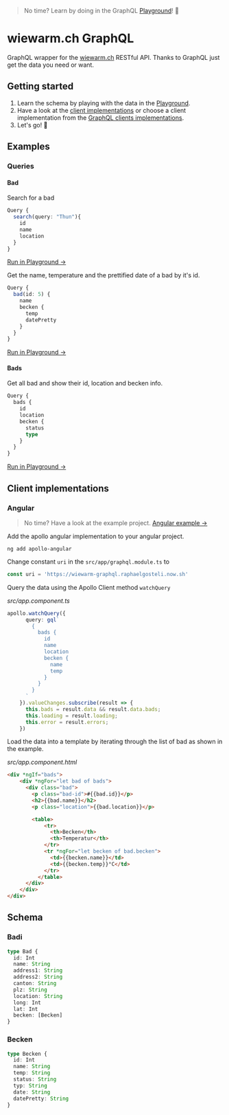 > No time? Learn by doing in the GraphQL [Playground](https://wiewarm-graphql.raphaelgosteli.now.sh/)! 🚀


# wiewarm.ch GraphQL

GraphQL wrapper for the [wiewarm.ch](https://www.wiewarm.ch) RESTful API.
Thanks to GraphQL just get the data you need or want.  


## Getting started

1. Learn the schema by playing with the data in the [Playground](https://wiewarm-graphql.raphaelgosteli.now.sh/).
2.   Have a look at the [client implementations](#client-implementations) or choose a client implementation from the [GraphQL clients implementations](https://graphql.org/code/#graphql-clients).
3. Let's go! 🤗


## Examples

### Queries

#### Bad

Search for a bad
```typescript
Query {
  search(query: "Thun"){
    id
    name
    location
  }
}
```
[Run in Playground →](https://wiewarm-graphql.raphaelgosteli.now.sh/?query=%7B%0A%20%20search%28query%3A%20%22Thun%22%29%7B%0A%20%20%20%20id%0A%20%20%20%20name%0A%20%20%20%20location%0A%20%20%7D%0A%7D)

Get the name, temperature and the prettified date of a bad by it's id.
```typescript
Query {
  bad(id: 5) {
    name
    becken {
      temp
      datePretty
    }
  }
}
```
[Run in Playground →](https://wiewarm-graphql.raphaelgosteli.now.sh/?query=%7B%0A%20%20bad%28id%3A%205%29%20%7B%0A%20%20%20%20name%0A%20%20%20%20becken%20%7B%0A%20%20%20%20%20%20temp%0A%20%20%20%20%20%20datePretty%0A%20%20%20%20%7D%0A%20%20%7D%0A%7D%0A)

#### Bads
Get all bad and show their id, location and becken info.

```typescript
Query {
  bads {
    id
    location
    becken {
      status
      type
    }
  }
}
```
[Run in Playground →](https://wiewarm-graphql.raphaelgosteli.now.sh/?query=%7B%0A%20%20bads%20%7B%0A%20%20%20%20id%0A%20%20%20%20location%0A%20%20%20%20becken%20%7B%0A%20%20%20%20%20%20status%0A%20%20%20%20%20%20type%0A%20%20%20%20%7D%0A%20%20%7D%0A%7D)


## Client implementations

### Angular

> No time? Have a look at the example project. [Angular example →](examples/angular/)

Add the apollo angular implementation to your angular project.

`ng add apollo-angular`

Change constant `uri` in the `src/app/graphql.module.ts` to
```typescript
const uri = 'https://wiewarm-graphql.raphaelgosteli.now.sh'
```

Query the data using the Apollo Client method `watchQuery`

*src/app.component.ts*
```typescript
apollo.watchQuery({
      query: gql`
        {
          bads {
            id
            name
            location
            becken {
              name
              temp
            }
          }
        }
      `
    }).valueChanges.subscribe(result => {
      this.bads = result.data && result.data.bads;
      this.loading = result.loading;
      this.error = result.errors;
    })
```

Load the data into a template by iterating through the list of bad as shown in the example.

*src/app.component.html*
```html
<div *ngIf="bads">
    <div *ngFor="let bad of bads">
      <div class="bad">
        <p class="bad-id">#{{bad.id}}</p>
        <h2>{{bad.name}}</h2>
        <p class="location">{{bad.location}}</p>

        <table>
            <tr>
              <th>Becken</th>
              <th>Temperatur</th> 
            </tr>
            <tr *ngFor="let becken of bad.becken">
              <td>{{becken.name}}</td>
              <td>{{becken.temp}}°C</td> 
            </tr>
          </table>
      </div>
    </div>
</div>
```

## Schema

### Badi
```typescript
type Bad {
  id: Int
  name: String
  address1: String
  address2: String
  canton: String
  plz: String
  location: String
  long: Int
  lat: Int
  becken: [Becken]
}
```

### Becken
```typescript
type Becken {
  id: Int
  name: String
  temp: String
  status: String
  typ: String
  date: String
  datePretty: String
}
```
